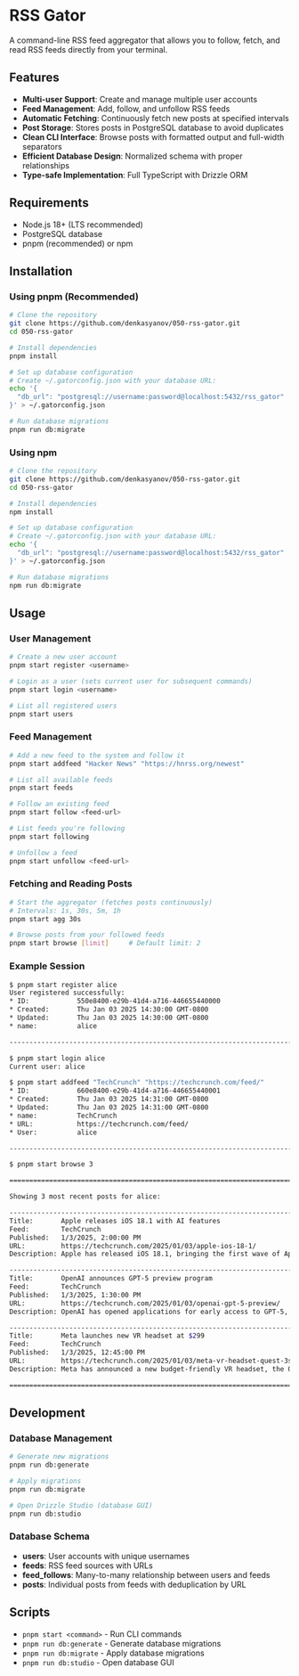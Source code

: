 # RSS Gator

A command-line RSS feed aggregator that allows you to follow, fetch, and read RSS feeds directly from your terminal.

## Features

- **Multi-user Support**: Create and manage multiple user accounts
- **Feed Management**: Add, follow, and unfollow RSS feeds
- **Automatic Fetching**: Continuously fetch new posts at specified intervals
- **Post Storage**: Stores posts in PostgreSQL database to avoid duplicates
- **Clean CLI Interface**: Browse posts with formatted output and full-width separators
- **Efficient Database Design**: Normalized schema with proper relationships
- **Type-safe Implementation**: Full TypeScript with Drizzle ORM

## Requirements

- Node.js 18+ (LTS recommended)
- PostgreSQL database
- pnpm (recommended) or npm

## Installation

### Using pnpm (Recommended)

```bash
# Clone the repository
git clone https://github.com/denkasyanov/050-rss-gator.git
cd 050-rss-gator

# Install dependencies
pnpm install

# Set up database configuration
# Create ~/.gatorconfig.json with your database URL:
echo '{
  "db_url": "postgresql://username:password@localhost:5432/rss_gator"
}' > ~/.gatorconfig.json

# Run database migrations
pnpm run db:migrate
```

### Using npm

```bash
# Clone the repository
git clone https://github.com/denkasyanov/050-rss-gator.git
cd 050-rss-gator

# Install dependencies
npm install

# Set up database configuration
# Create ~/.gatorconfig.json with your database URL:
echo '{
  "db_url": "postgresql://username:password@localhost:5432/rss_gator"
}' > ~/.gatorconfig.json

# Run database migrations
npm run db:migrate
```

## Usage

### User Management

```bash
# Create a new user account
pnpm start register <username>

# Login as a user (sets current user for subsequent commands)
pnpm start login <username>

# List all registered users
pnpm start users
```

### Feed Management

```bash
# Add a new feed to the system and follow it
pnpm start addfeed "Hacker News" "https://hnrss.org/newest"

# List all available feeds
pnpm start feeds

# Follow an existing feed
pnpm start follow <feed-url>

# List feeds you're following
pnpm start following

# Unfollow a feed
pnpm start unfollow <feed-url>
```

### Fetching and Reading Posts

```bash
# Start the aggregator (fetches posts continuously)
# Intervals: 1s, 30s, 5m, 1h
pnpm start agg 30s

# Browse posts from your followed feeds
pnpm start browse [limit]     # Default limit: 2
```

### Example Session

```bash
$ pnpm start register alice
User registered successfully:
* ID:            550e8400-e29b-41d4-a716-446655440000
* Created:       Thu Jan 03 2025 14:30:00 GMT-0800
* Updated:       Thu Jan 03 2025 14:30:00 GMT-0800
* name:          alice

--------------------------------------------------------------------------------

$ pnpm start login alice
Current user: alice

$ pnpm start addfeed "TechCrunch" "https://techcrunch.com/feed/"
* ID:            660e8400-e29b-41d4-a716-446655440001
* Created:       Thu Jan 03 2025 14:31:00 GMT-0800
* Updated:       Thu Jan 03 2025 14:31:00 GMT-0800
* name:          TechCrunch
* URL:           https://techcrunch.com/feed/
* User:          alice

--------------------------------------------------------------------------------

$ pnpm start browse 3

================================================================================

Showing 3 most recent posts for alice:

--------------------------------------------------------------------------------
Title:       Apple releases iOS 18.1 with AI features
Feed:        TechCrunch
Published:   1/3/2025, 2:00:00 PM
URL:         https://techcrunch.com/2025/01/03/apple-ios-18-1/
Description: Apple has released iOS 18.1, bringing the first wave of Apple Intelligence features to compatible iPhones...

--------------------------------------------------------------------------------
Title:       OpenAI announces GPT-5 preview program
Feed:        TechCrunch  
Published:   1/3/2025, 1:30:00 PM
URL:         https://techcrunch.com/2025/01/03/openai-gpt-5-preview/
Description: OpenAI has opened applications for early access to GPT-5, promising significant improvements in reasoning...

--------------------------------------------------------------------------------
Title:       Meta launches new VR headset at $299
Feed:        TechCrunch
Published:   1/3/2025, 12:45:00 PM
URL:         https://techcrunch.com/2025/01/03/meta-vr-headset-quest-3s/
Description: Meta has announced a new budget-friendly VR headset, the Quest 3S, aimed at making virtual reality more...

================================================================================
```

## Development

### Database Management

```bash
# Generate new migrations
pnpm run db:generate

# Apply migrations
pnpm run db:migrate

# Open Drizzle Studio (database GUI)
pnpm run db:studio
```

### Database Schema

- **users**: User accounts with unique usernames
- **feeds**: RSS feed sources with URLs
- **feed_follows**: Many-to-many relationship between users and feeds
- **posts**: Individual posts from feeds with deduplication by URL

## Scripts

- `pnpm start <command>` - Run CLI commands
- `pnpm run db:generate` - Generate database migrations
- `pnpm run db:migrate` - Apply database migrations
- `pnpm run db:studio` - Open database GUI
